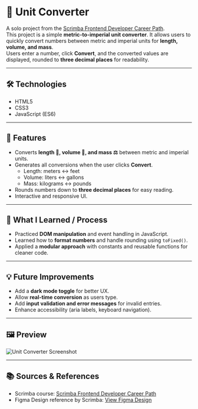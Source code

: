 # 🔄 Unit Converter

A solo project from the [Scrimba Frontend Developer Career Path](https://scrimba.com/frontend-path-c0j).  
This project is a simple **metric-to-imperial unit converter**. It allows users to quickly convert numbers between metric and imperial units for **length, volume, and mass**.  
Users enter a number, click **Convert**, and the converted values are displayed, rounded to **three decimal places** for readability.

---

## 🛠️ Technologies
- HTML5  
- CSS3  
- JavaScript (ES6)

---

## 🚀 Features
- Converts **length 📏, volume 🧪, and mass ⚖️** between metric and imperial units.  
- Generates all conversions when the user clicks **Convert**.
   - Length: meters ↔ feet  
   - Volume: liters ↔ gallons  
   - Mass: kilograms ↔ pounds  
- Rounds numbers down to **three decimal places** for easy reading.  
- Interactive and responsive UI.

---

## 🧠 What I Learned / Process
- Practiced **DOM manipulation** and event handling in JavaScript.  
- Learned how to **format numbers** and handle rounding using `toFixed()`.  
- Applied a **modular approach** with constants and reusable functions for cleaner code.  

---

## 💡 Future Improvements
- Add a **dark mode toggle** for better UX.  
- Allow **real-time conversion** as users type.  
- Add **input validation and error messages** for invalid entries.
- Enhance accessibility (aria labels, keyboard navigation).

---

## 🖼️ Preview

![Unit Converter Screenshot](images/scrimba-unitConverter.png)

---

## 📚 Sources & References
- Scrimba course: [Scrimba Frontend Developer Career Path](https://scrimba.com/frontend-path-c0j)  
- Figma Design reference by Scrimba: [View Figma Design](https://www.figma.com/design/cqtGul0V8RFXY4vTcIv1Kc/Unit-Conversion?node-id=0-1&p=f&t=tEvEgoYoLIuq4LOS-0)

